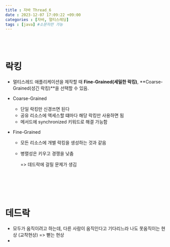```yaml
---
title : 자바 Thread_6
date : 2023-12-07 17:09:22 +09:00
categories : [자바, 멀티스레딩]
tags : [java] #소문자만 가능
---
```


<br> <br>

# 락킹
- 멀티스레드 애플리케이션을 제작할 때 **Fine-Grained(세밀한 락킹)**, **Coarse-Grained(성긴 락킹)**을 선택할 수 있음.

- Coarse-Grained
  - 단일 락킹만 신경쓰면 된다
  - 공유 리소스에 액세스할 떄마다 해당 락킹만 사용하면 됨
  - 메서드에 synchronized 키워드로 해결 가능함

- Fine-Grained
  - 모든 리소스에 개별 락킹을 생성하는 것과 같음
  - 병렬성은 키우고 경쟁을 낮춤

    => 데드락에 걸릴 문제가 생김

<br> <br> <br> <br>


# 데드락
- 모두가 움직이려고 하는데, 다른 사람이 움직인다고 기다리느라 나도 못움직이는 현상 (교착현상) => 뻗는 현상
- 